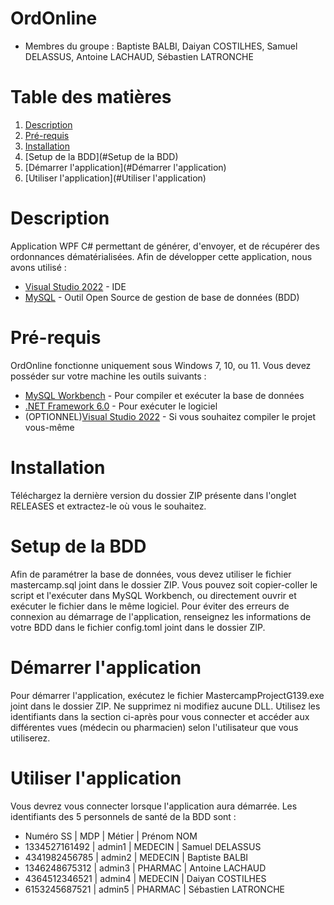 # OrdOnline
- Membres du groupe : Baptiste BALBI, Daiyan COSTILHES, Samuel DELASSUS, Antoine LACHAUD, Sébastien LATRONCHE

# Table des matières
1. [Description](#Description)
2. [Pré-requis](#Pré-requis)
3. [Installation](#Installation)
4. [Setup de la BDD](#Setup de la BDD)
5. [Démarrer l'application](#Démarrer l'application)
6. [Utiliser l'application](#Utiliser l'application)

# Description
Application WPF C# permettant de générer, d'envoyer, et de récupérer des ordonnances dématérialisées.
Afin de développer cette application, nous avons utilisé :
* [Visual Studio 2022](https://visualstudio.microsoft.com/fr/vs/) - IDE
* [MySQL](https://www.mysql.com/fr/) - Outil Open Source de gestion de base de données (BDD)

# Pré-requis
OrdOnline fonctionne uniquement sous Windows 7, 10, ou 11.
Vous devez posséder sur votre machine les outils suivants :
* [MySQL Workbench](https://www.mysql.com/fr/products/workbench/) - Pour compiler et exécuter la base de données
* [.NET Framework 6.0](https://dotnet.microsoft.com/en-us/download/dotnet/6.0) - Pour exécuter le logiciel
* (OPTIONNEL)[Visual Studio 2022](https://visualstudio.microsoft.com/fr/vs/) - Si vous souhaitez compiler le projet vous-même

# Installation
Téléchargez la dernière version du dossier ZIP présente dans l'onglet RELEASES et extractez-le où vous le souhaitez.

# Setup de la BDD
Afin de paramétrer la base de données, vous devez utiliser le fichier mastercamp.sql joint dans le dossier ZIP. Vous pouvez soit copier-coller le script et l'exécuter dans MySQL Workbench, ou directement ouvrir et exécuter le fichier dans le même logiciel.
Pour éviter des erreurs de connexion au démarrage de l'application, renseignez les informations de votre BDD dans le fichier config.toml joint dans le dossier ZIP.

# Démarrer l'application
Pour démarrer l'application, exécutez le fichier MastercampProjectG139.exe joint dans le dossier ZIP. Ne supprimez ni modifiez aucune DLL.
Utilisez les identifiants dans la section ci-après pour vous connecter et accéder aux différentes vues (médecin ou pharmacien) selon l'utilisateur que vous utiliserez.

# Utiliser l'application
Vous devrez vous connecter lorsque l'application aura démarrée. Les identifiants des 5 personnels de santé de la BDD sont :
-   Numéro SS   |  MDP   |  Métier | Prénom NOM
- 1334527161492 | admin1 | MEDECIN | Samuel DELASSUS
- 4341982456785 | admin2 | MEDECIN | Baptiste BALBI
- 1346248675312 | admin3 | PHARMAC | Antoine LACHAUD
- 4364512346521 | admin4 | MEDECIN | Daiyan COSTILHES
- 6153245687521 | admin5 | PHARMAC | Sébastien LATRONCHE
